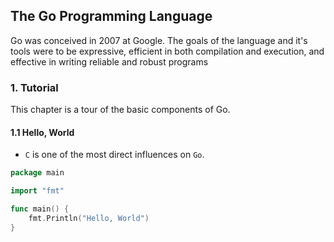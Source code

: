 ## The Go Programming Language
Go was conceived in 2007 at Google. The goals of the language and it's tools were to be expressive, efficient in both compilation and execution, and effective in writing reliable and robust programs

### 1. Tutorial
This chapter is a tour of the basic components of Go.

#### 1.1 Hello, World
- `C` is one of the most direct influences on `Go`.

```go
package main

import "fmt"

func main() {
    fmt.Println("Hello, World")
}
```
